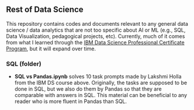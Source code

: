 ## Rest of Data Science

This repository contains codes and documents relevant to any general data science / data analytics that are not too specific about AI or ML (e.g., SQL, Data Visualization, pedagogical projects, etc). Currently, much of it comes from what I learned through the [IBM Data Science Professional Certificate Program](https://www.ibm.com/training/badge/data-science-professional-certificate), but it will expand over time.

### SQL (folder)
* **SQL vs Pandas.ipynb** solves 10 task prompts made by Lakshmi Holla from the IBM DS course above. Originally, the tasks are supposed to be done in SQL, but we also do them by Pandas so that they are comparable with answers in SQL. This material can be beneficial to any reader who is more fluent in Pandas than SQL.
